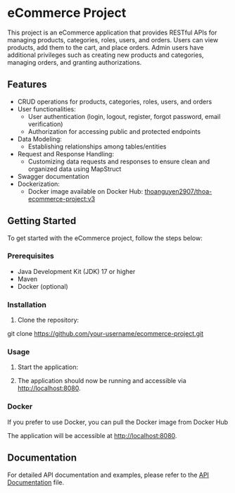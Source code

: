 # eCommerce Project

This project is an eCommerce application that provides RESTful APIs for managing products, categories, roles, users, and orders. Users can view products, add them to the cart, and place orders. Admin users have additional privileges such as creating new products and categories, managing orders, and granting authorizations.

## Features

- CRUD operations for products, categories, roles, users, and orders
- User functionalities:
    - User authentication (login, logout, register, forgot password, email verification)
    - Authorization for accessing public and protected endpoints
- Data Modeling:
    - Establishing relationships among tables/entities
- Request and Response Handling:
    - Customizing data requests and responses to ensure clean and organized data using MapStruct
- Swagger documentation 
- Dockerization:
    - Docker image available on Docker Hub: [thoanguyen2907/thoa-ecommerce-project:v3](https://hub.docker.com/r/thoanguyen2907/thoa-ecommerce-project)

## Getting Started

To get started with the eCommerce project, follow the steps below:

### Prerequisites

- Java Development Kit (JDK) 17 or higher
- Maven
- Docker (optional)

### Installation

1. Clone the repository:

git clone https://github.com/your-username/ecommerce-project.git


### Usage

1. Start the application:


2. The application should now be running and accessible via [http://localhost:8080](http://localhost:8080).

### Docker

If you prefer to use Docker, you can pull the Docker image from Docker Hub


The application will be accessible at [http://localhost:8080](http://localhost:8080).

## Documentation

For detailed API documentation and examples, please refer to the [API Documentation](http://localhost:8080/swagger-ui/index.html) file.


